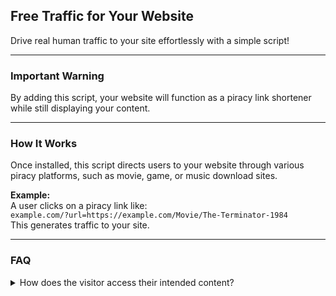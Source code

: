 
## Free Traffic for Your Website  
Drive real human traffic to your site effortlessly with a simple script!  

---

### **Important Warning**  
By adding this script, your website will function as a piracy link shortener while still displaying your content.  

---

### **How It Works**  
Once installed, this script directs users to your website through various piracy platforms, such as movie, game, or music download sites.  

**Example:**  
A user clicks on a piracy link like:  
`example.com/?url=https://example.com/Movie/The-Terminator-1984`  
This generates traffic to your site.

---

### **FAQ**  

<details>  
<summary>How does the visitor access their intended content?</summary>  
Your content will remain visible. However, a **button with a 10-second timer** will appear. Once the timer ends, users can proceed to their desired link.  
</details>  
